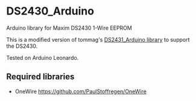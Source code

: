 # DS2430_Arduino
Arduino library for Maxim DS2430 1-Wire EEPROM

This is a modified version of tommag's [DS2431_Arduino library](https://github.com/tommag/DS2431_Arduino) to support the DS2430.

Tested on Arduino Leonardo.

## Required libraries
* OneWire <https://github.com/PaulStoffregen/OneWire>
